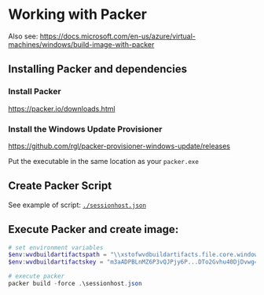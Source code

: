 # Working with Packer

Also see: https://docs.microsoft.com/en-us/azure/virtual-machines/windows/build-image-with-packer

## Installing Packer and dependencies

### Install Packer 
https://packer.io/downloads.html

### Install the Windows Update Provisioner
https://github.com/rgl/packer-provisioner-windows-update/releases

Put the executable in the same location as your `packer.exe`


## Create Packer Script

See example of script: [`./sessionhost.json`](./sessionhost.json)


## Execute Packer and create image:

~~~powershell
# set environment variables
$env:wvdbuildartifactspath = "\\xstofwvdbuildartifacts.file.core.windows.net\wvdbuildartifacts"
$env:wvdbuildartifactskey = "m3aADPBLnMZ6P3vQJPjy6P...DTo2Gvhu40DjDvwg=="

# execute packer
packer build -force .\sessionhost.json
~~~

